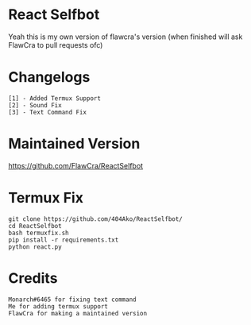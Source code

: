 # React Selfbot
Yeah this is my own version of flawcra's version (when finished will ask FlawCra to pull requests ofc)
# Changelogs
```
[1] - Added Termux Support
[2] - Sound Fix
[3] - Text Command Fix
```
# Maintained Version
https://github.com/FlawCra/ReactSelfbot
# Termux Fix
```
git clone https://github.com/404Ako/ReactSelfbot/
cd ReactSelfbot
bash termuxfix.sh
pip install -r requirements.txt
python react.py
```
# Credits
```
Monarch#6465 for fixing text command
Me for adding termux support
FlawCra for making a maintained version
```
